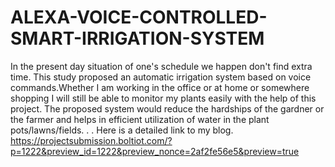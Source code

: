 # ALEXA-VOICE-CONTROLLED-SMART-IRRIGATION-SYSTEM
In the present day situation of one's schedule we happen don't find extra time.
This study proposed an automatic irrigation system based on voice commands.Whether I am working in the office or at home or somewhere shopping I will still be able to monitor my plants easily with the help of this project. The proposed system would reduce the hardships of the gardner or the farmer and helps in efficient utilization of water in the plant pots/lawns/fields.
.
.
Here is a detailed link to my blog.
https://projectsubmission.boltiot.com/?p=1222&preview_id=1222&preview_nonce=2af2fe56e5&preview=true
